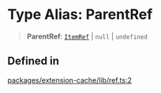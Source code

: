# Type Alias: ParentRef

> **ParentRef**: [`ItemRef`](ItemRef.md) \| `null` \| `undefined`

## Defined in

[packages/extension-cache/lib/ref.ts:2](https://github.com/andreisergiu98/baeta/blob/277f62f15bfdecc05d507a84e60b62e5bc08a747/packages/extension-cache/lib/ref.ts#L2)
